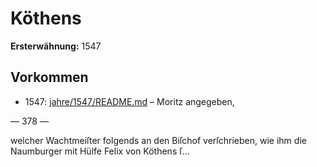 # Köthens

**Ersterwähnung:** 1547

## Vorkommen
- 1547: [jahre/1547/README.md](../jahre/1547/README.md) – Moritz angegeben,


— 378 —

welcher Wachtmeiſter folgends an den Biſchof verſchrieben,
wie ihm die Naumburger mit Hülfe Felix von Köthens
ſ...
